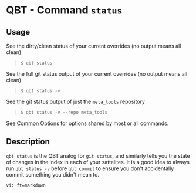 # QBT - Command `status`

## Usage

See the dirty/clean status of your current overrides (no output means all clean)

>     $ qbt status

See the full git status output of your current overrides (no output means all clean)

>     $ qbt status -v

See the git status output of just the `meta_tools` repository

>     $ qbt status -v --repo meta_tools

See [Common Options](qbt-common-options.html) for options shared by most or all commands.

## Description

`qbt status` is the QBT analog for `git status`, and similarly tells you the state of changes in the index in each of your sattelites.  It is a good idea to always run `qbt status -v` before `qbt commit` to ensure you don't accidentally commit something you didn't mean to.

    vi: ft=markdown
